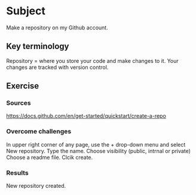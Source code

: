 # Subject
Make a repository on my Github account.

## Key terminology
Repository = where you store your code and make changes to it. Your changes are tracked with version control.

## Exercise
### Sources
https://docs.github.com/en/get-started/quickstart/create-a-repo

### Overcome challenges
In upper right corner of any page, use the + drop-down menu and select New repository.
Type the name.
Choose visibility (public, intrnal or private)
Choose a readme file.
Clcik create.

### Results
New repository created.
